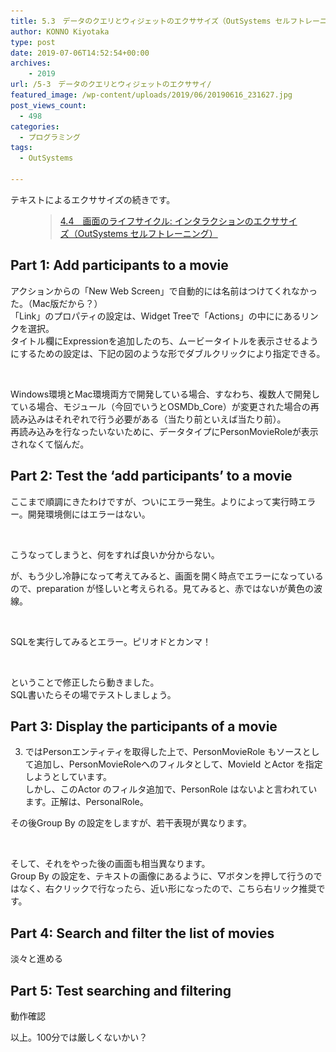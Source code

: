 ```yaml
---
title: 5.3　データのクエリとウィジェットのエクササイズ（OutSystems セルフトレーニング）
author: KONNO Kiyotaka
type: post
date: 2019-07-06T14:52:54+00:00
archives:
    - 2019
url: /5-3　データのクエリとウィジェットのエクササイ/
featured_image: /wp-content/uploads/2019/06/20190616_231627.jpg
post_views_count:
  - 498
categories:
  - プログラミング
tags:
  - OutSystems

---
```

テキストによるエクササイズの続きです。<figure class="wp-block-embed-wordpress wp-block-embed is-type-wp-embed is-provider-programmers-office">

<div class="wp-block-embed__wrapper">
  <blockquote class="wp-embedded-content" data-secret="veNACVx24m">
    <a href="https://www.programmers-office.ml/4-4%e3%80%80%e7%94%bb%e9%9d%a2%e3%81%ae%e3%83%a9%e3%82%a4%e3%83%95%e3%82%b5%e3%82%a4%e3%82%af%e3%83%ab-%e3%82%a4%e3%83%b3%e3%82%bf%e3%83%a9%e3%82%af%e3%82%b7%e3%83%a7%e3%83%b3%e3%81%ae%e3%82%a8/">4.4　画面のライフサイクル: インタラクションのエクササイズ（OutSystems セルフトレーニング）</a>
  </blockquote>
</div></figure> 

## Part 1: Add participants to a movie

アクションからの「New Web Screen」で自動的には名前はつけてくれなかった。（Mac版だから？）  
「Link」のプロパティの設定は、Widget Treeで「Actions」の中ににあるリンクを選択。  
タイトル欄にExpressionを追加したのち、ムービータイトルを表示させるようにするための設定は、下記の図のような形でダブルクリックにより指定できる。<figure class="wp-block-image">

<img src="/uploads/2019/07/スクリーンショット-2019-07-06-16.14.19.png?ssl=1" alt="" class="wp-image-3053" srcset="/uploads/2019/07/スクリーンショット-2019-07-06-16.14.19.png?w=600&ssl=1 600w, /uploads/2019/07/スクリーンショット-2019-07-06-16.14.19.png?resize=300%2C179&ssl=1 300w" sizes="(max-width: 600px) 100vw, 600px" data-recalc-dims="1" /> </figure> 

Windows環境とMac環境両方で開発している場合、すなわち、複数人で開発している場合、モジュール（今回でいうとOSMDb_Core）が変更された場合の再読み込みはそれぞれで行う必要がある（当たり前といえば当たり前）。  
再読み込みを行なったいないために、データタイプにPersonMovieRoleが表示されなくて悩んだ。

## Part 2: Test the ‘add participants’ to a movie

ここまで順調にきたわけですが、ついにエラー発生。よりによって実行時エラー。開発環境側にはエラーはない。<figure class="wp-block-image">

<img src="/uploads/2019/07/スクリーンショット-2019-07-06-19.53.39.png?ssl=1" alt="" class="wp-image-3054" srcset="/uploads/2019/07/スクリーンショット-2019-07-06-19.53.39.png?w=600&ssl=1 600w, /uploads/2019/07/スクリーンショット-2019-07-06-19.53.39.png?resize=300%2C131&ssl=1 300w" sizes="(max-width: 600px) 100vw, 600px" data-recalc-dims="1" /> </figure> 

こうなってしまうと、何をすれば良いか分からない。

が、もう少し冷静になって考えてみると、画面を開く時点でエラーになっているので、preparation が怪しいと考えられる。見てみると、赤ではないが黄色の波線。<figure class="wp-block-image">

<img src="/uploads/2019/07/スクリーンショット-2019-07-06-20.45.25.png?ssl=1" alt="" class="wp-image-3055" srcset="/uploads/2019/07/スクリーンショット-2019-07-06-20.45.25.png?w=320&ssl=1 320w, /uploads/2019/07/スクリーンショット-2019-07-06-20.45.25.png?resize=207%2C300&ssl=1 207w" sizes="(max-width: 320px) 100vw, 320px" data-recalc-dims="1" /> </figure> 

SQLを実行してみるとエラー。ピリオドとカンマ！<figure class="wp-block-image">

<img src="/uploads/2019/07/スクリーンショット-2019-07-06-20.46.00.png?ssl=1" alt="" class="wp-image-3057" srcset="/uploads/2019/07/スクリーンショット-2019-07-06-20.46.00.png?w=480&ssl=1 480w, /uploads/2019/07/スクリーンショット-2019-07-06-20.46.00.png?resize=300%2C186&ssl=1 300w" sizes="(max-width: 480px) 100vw, 480px" data-recalc-dims="1" /> </figure> 

ということで修正したら動きました。  
SQL書いたらその場でテストしましょう。

## Part 3: Display the participants of a movie

3. ではPersonエンティティを取得した上で、PersonMovieRole もソースとして追加し、PersonMovieRoleへのフィルタとして、MovieId とActor を指定しようとしています。  
しかし、このActor のフィルタ追加で、PersonRole はないよと言われています。正解は、PersonalRole。

その後Group By の設定をしますが、若干表現が異なります。<figure class="wp-block-image">

<img src="/uploads/2019/07/スクリーンショット-2019-07-06-21.57.35.png?ssl=1" alt="" class="wp-image-3058" srcset="/uploads/2019/07/スクリーンショット-2019-07-06-21.57.35.png?w=600&ssl=1 600w, /uploads/2019/07/スクリーンショット-2019-07-06-21.57.35.png?resize=300%2C125&ssl=1 300w" sizes="(max-width: 600px) 100vw, 600px" data-recalc-dims="1" /> </figure> 

そして、それをやった後の画面も相当異なります。  
Group By の設定を、テキストの画像にあるように、▽ボタンを押して行うのではなく、右クリックで行なったら、近い形になったので、こちら右リック推奨です。

## Part 4: Search and filter the list of movies

淡々と進める

## Part 5: Test searching and filtering

動作確認

以上。100分では厳しくないかい？